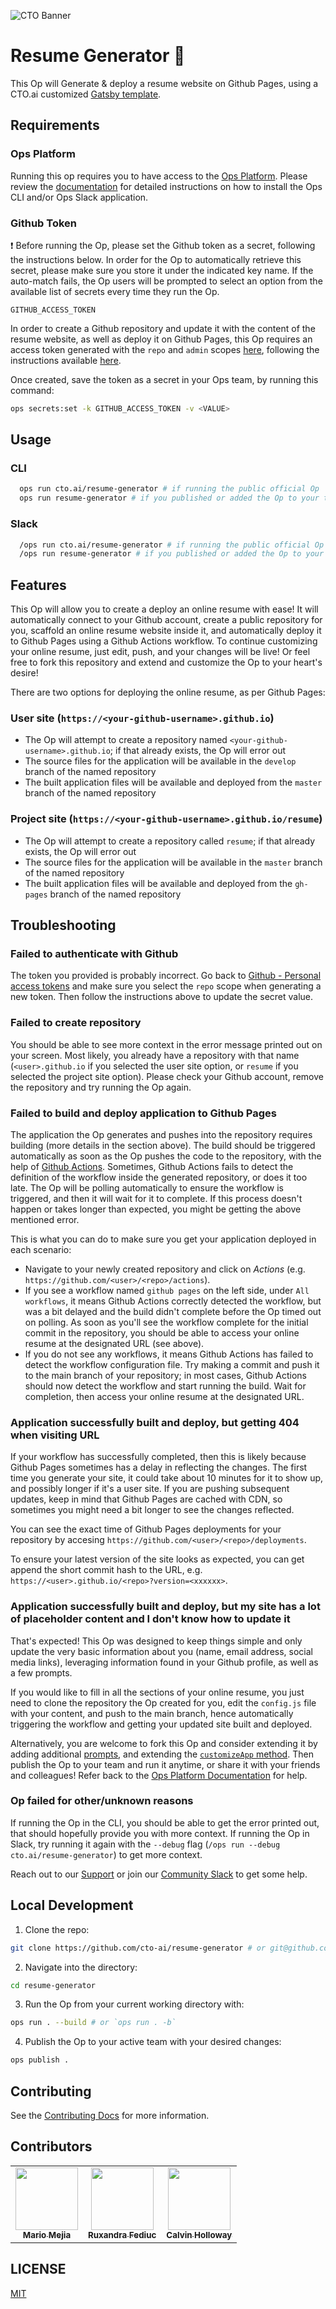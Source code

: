 ![CTO Banner](https://cto.ai/static/oss-banner.png)

# Resume Generator 🚀

This Op will Generate & deploy a resume website on Github Pages, using a CTO.ai customized [Gatsby template](https://github.com/cto-ai/gatsby-resume-template).

## Requirements

### Ops Platform

Running this op requires you to have access to the [Ops Platform](https://cto.ai/platform). Please review the [documentation](https://cto.ai/docs/overview) for detailed instructions on how to install the Ops CLI and/or Ops Slack application.

### Github Token

❗️ Before running the Op, please set the Github token as a secret, following the instructions below. In order for the Op to automatically retrieve this secret, please make sure you store it under the indicated key name. If the auto-match fails, the Op users will be prompted to select an option from the available list of secrets every time they run the Op.

`GITHUB_ACCESS_TOKEN`

In order to create a Github repository and update it with the content of the resume website, as well as deploy it on Github Pages, this Op requires an access token generated with the `repo` and `admin` scopes [here](https://github.com/settings/tokens/new), following the instructions available [here](https://help.github.com/en/articles/creating-a-personal-access-token-for-the-command-line).

Once created, save the token as a secret in your Ops team, by running this command:

```sh
ops secrets:set -k GITHUB_ACCESS_TOKEN -v <VALUE>
```

## Usage

### CLI

```sh
  ops run cto.ai/resume-generator # if running the public official Op
  ops run resume-generator # if you published or added the Op to your team
```

### Slack

```sh
  /ops run cto.ai/resume-generator # if running the public official Op
  /ops run resume-generator # if you published or added the Op to your team
```

## Features

This Op will allow you to create a deploy an online resume with ease! It will automatically connect to your Github account, create a public repository for you, scaffold an online resume website inside it, and automatically deploy it to Github Pages using a Github Actions workflow. To continue customizing your online resume, just edit, push, and your changes will be live! Or feel free to fork this repository and extend and customize the Op to your heart's desire!

There are two options for deploying the online resume, as per Github Pages:

### User site (`https://<your-github-username>.github.io`)

- The Op will attempt to create a repository named `<your-github-username>.github.io`; if that already exists, the Op will error out
- The source files for the application will be available in the `develop` branch of the named repository
- The built application files will be available and deployed from the `master` branch of the named repository

### Project site (`https://<your-github-username>.github.io/resume`)

- The Op will attempt to create a repository called `resume`; if that already exists, the Op will error out
- The source files for the application will be available in the `master` branch of the named repository
- The built application files will be available and deployed from the `gh-pages` branch of the named repository

## Troubleshooting

### Failed to authenticate with Github

The token you provided is probably incorrect. Go back to [Github - Personal access tokens](https://github.com/settings/tokens) and make sure you select the `repo` scope when generating a new token. Then follow the instructions above to update the secret value.

### Failed to create repository

You should be able to see more context in the error message printed out on your screen. Most likely, you already have a repository with that name (`<user>.github.io` if you selected the user site option, or `resume` if you selected the project site option). Please check your Github account, remove the repository and try running the Op again.

### Failed to build and deploy application to Github Pages

The application the Op generates and pushes into the repository requires building (more details in the section above). The build should be triggered automatically as soon as the Op pushes the code to the repository, with the help of [Github Actions](https://github.com/features/actions). Sometimes, Github Actions fails to detect the definition of the workflow inside the generated repository, or does it too late. The Op will be polling automatically to ensure the workflow is triggered, and then it will wait for it to complete. If this process doesn't happen or takes longer than expected, you might be getting the above mentioned error.

This is what you can do to make sure you get your application deployed in each scenario:
- Navigate to your newly created repository and click on *Actions* (e.g. `https://github.com/<user>/<repo>/actions`).
- If you see a workflow named `github pages` on the left side, under `All workflows`, it means Github Actions correctly detected the workflow, but was a bit delayed and the build didn't complete before the Op timed out on polling. As soon as you'll see the workflow complete for the initial commit in the repository, you should be able to access your online resume at the designated URL (see above).
- If you do not see any workflows, it means Github Actions has failed to detect the workflow configuration file. Try making a commit and push it to the main branch of your repository; in most cases, Github Actions should now detect the workflow and start running the build. Wait for completion, then access your online resume at the designated URL.

### Application successfully built and deploy, but getting 404 when visiting URL

If your workflow has successfully completed, then this is likely because Github Pages sometimes has a delay in reflecting the changes. The first time you generate your site, it could take about 10 minutes for it to show up, and possibly longer if it's a user site. If you are pushing subsequent updates, keep in mind that Github Pages are cached with CDN, so sometimes you might need a bit longer to see the changes reflected.

You can see the exact time of Github Pages deployments for your repository by accesing `https://github.com/<user>/<repo>/deployments`.

To ensure your latest version of the site looks as expected, you can get append the short commit hash to the URL, e.g. `https://<user>.github.io/<repo>?version=<xxxxxx>`.

### Application successfully built and deploy, but my site has a lot of placeholder content and I don't know how to update it

That's expected! This Op was designed to keep things simple and only update the very basic information about you (name, email address, social media links), leveraging information found in your Github profile, as well as a few prompts.

If you would like to fill in all the sections of your online resume, you just need to clone the repository the Op created for you, edit the `config.js` file with your content, and push to the main branch, hence automatically triggering the workflow and getting your updated site built and deployed.

Alternatively, you are welcome to fork this Op and consider extending it by adding additional [prompts](./src/prompts/index.ts), and extending the [`customizeApp` method](./src/utils/helpers.ts#L34). Then publish the Op to your team and run it anytime, or share it with your friends and colleagues! Refer back to the [Ops Platform Documentation](https://cto.ai/docs/overview) for help.

### Op failed for other/unknown reasons

If running the Op in the CLI, you should be able to get the error printed out, that should hopefully provide you with more context. If running the Op in Slack, try running it again with the `--debug` flag (`/ops run --debug cto.ai/resume-generator`) to get more context.

Reach out to our [Support](mailto:support@cto.ai) or join our [Community Slack](https://w.cto.ai/community) to get some help.

## Local Development

1. Clone the repo:

```sh
git clone https://github.com/cto-ai/resume-generator # or git@github.com:cto-ai/resume-generator.git
```

2. Navigate into the directory:

```sh
cd resume-generator
```

3. Run the Op from your current working directory with:

```sh
ops run . --build # or `ops run . -b`
```

4. Publish the Op to your active team with your desired changes:

```sh
ops publish .
```

## Contributing

See the [Contributing Docs](CONTRIBUTING.md) for more information.

## Contributors

<table>
  <tr>
    <td align="center"><a href="https://github.com/jmariomejiap"><img src="https://avatars3.githubusercontent.com/u/22829270?s=400&u=8b174cca1b78aaeea49f8db44fe7050d9d7e4227&v=4" width="100px;" alt=""/><br /><sub><b>Mario Mejia</b></sub></a><br/></td>
    <td align="center"><a href="https://github.com/ruxandrafed"><img src="https://avatars2.githubusercontent.com/u/11021586?s=100" width="100px;" alt=""/><br /><sub><b>Ruxandra Fediuc</b></sub></a><br/></td>
    <td align="center"><a href="https://github.com/CalHoll"><img src="https://avatars3.githubusercontent.com/u/21090765?s=400&v=4" width="100px;" alt=""/><br /><sub><b>Calvin Holloway</b></sub></a><br/></td>
  </tr>
</table>

## LICENSE

[MIT](LICENSE.txt)
